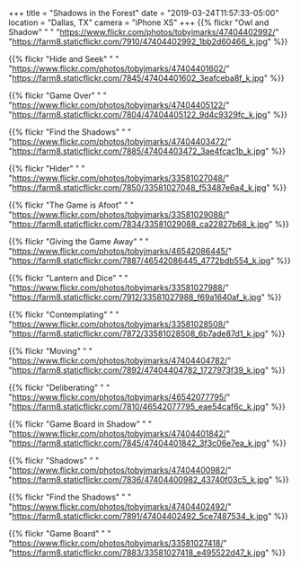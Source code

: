 +++
title = "Shadows in the Forest"
date = "2019-03-24T11:57:33-05:00"
location = "Dallas, TX"
camera = "iPhone XS"
+++
{{% flickr "Owl and Shadow"
           "                               "
           "https://www.flickr.com/photos/tobyjmarks/47404402992/"
           "https://farm8.staticflickr.com/7910/47404402992_1bb2d60466_k.jpg" %}}
<!--more-->

{{% flickr "Hide and Seek"
           "                               "
           "https://www.flickr.com/photos/tobyjmarks/47404401602/"
           "https://farm8.staticflickr.com/7845/47404401602_3eafceba8f_k.jpg" %}}

{{% flickr "Game Over"
           "                               "
           "https://www.flickr.com/photos/tobyjmarks/47404405122/"
           "https://farm8.staticflickr.com/7804/47404405122_9d4c9329fc_k.jpg" %}}

{{% flickr "Find the Shadows"
           "                               "
           "https://www.flickr.com/photos/tobyjmarks/47404403472/"
           "https://farm8.staticflickr.com/7885/47404403472_3ae4fcac1b_k.jpg" %}}

{{% flickr "Hider"
           "                               "
           "https://www.flickr.com/photos/tobyjmarks/33581027048/"
           "https://farm8.staticflickr.com/7850/33581027048_f53487e6a4_k.jpg" %}}

{{% flickr "The Game is Afoot"
           "                               "
           "https://www.flickr.com/photos/tobyjmarks/33581029088/"
           "https://farm8.staticflickr.com/7834/33581029088_ca22827b68_k.jpg" %}}

{{% flickr "Giving the Game Away"
           "                               "
           "https://www.flickr.com/photos/tobyjmarks/46542086445/"
           "https://farm8.staticflickr.com/7887/46542086445_4772bdb554_k.jpg" %}}

{{% flickr "Lantern and Dice"
           "                               "
           "https://www.flickr.com/photos/tobyjmarks/33581027988/"
           "https://farm8.staticflickr.com/7912/33581027988_f69a1640af_k.jpg" %}}

{{% flickr "Contemplating"
           "                               "
           "https://www.flickr.com/photos/tobyjmarks/33581028508/"
           "https://farm8.staticflickr.com/7872/33581028508_6b7ade87d1_k.jpg" %}}

{{% flickr "Moving"
           "                               "
           "https://www.flickr.com/photos/tobyjmarks/47404404782/"
           "https://farm8.staticflickr.com/7892/47404404782_1727973f39_k.jpg" %}}

{{% flickr "Deliberating"
           "                               "
           "https://www.flickr.com/photos/tobyjmarks/46542077795/"
           "https://farm8.staticflickr.com/7810/46542077795_eae54caf6c_k.jpg" %}}

{{% flickr "Game Board in Shadow"
           "                               "
           "https://www.flickr.com/photos/tobyjmarks/47404401842/"
           "https://farm8.staticflickr.com/7845/47404401842_3f3c06e7ea_k.jpg" %}}

{{% flickr "Shadows"
           "                               "
           "https://www.flickr.com/photos/tobyjmarks/47404400982/"
           "https://farm8.staticflickr.com/7836/47404400982_43740f03c5_k.jpg" %}}

{{% flickr "Find the Shadows"
           "                               "
           "https://www.flickr.com/photos/tobyjmarks/47404402492/"
           "https://farm8.staticflickr.com/7891/47404402492_5ce7487534_k.jpg" %}}

{{% flickr "Game Board"
           "                               "
           "https://www.flickr.com/photos/tobyjmarks/33581027418/"
           "https://farm8.staticflickr.com/7883/33581027418_e495522d47_k.jpg" %}}
